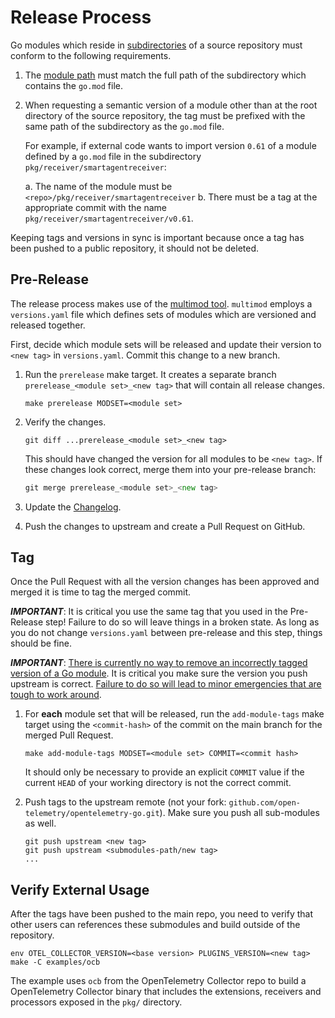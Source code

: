 # Release Process

Go modules which reside in [subdirectories](https://go.dev/ref/mod#vcs-dir) of a source
repository must conform to the following requirements.

1. The [module path](https://go.dev/ref/mod#module-path) must match
   the full path of the subdirectory which contains the `go.mod` file.
2. When requesting a semantic version of a module other than at the
   root directory of the source repository, the tag must be prefixed
   with the same path of the subdirectory as the `go.mod` file.

   For example, if external code wants to import version `0.61` of a module
   defined by a `go.mod` file in the subdirectory `pkg/receiver/smartagentreceiver`:

   a. The name of the module must be `<repo>/pkg/receiver/smartagentreceiver`
   b. There must be a tag at the appropriate commit with the name
   `pkg/receiver/smartagentreceiver/v0.61`.

Keeping tags and versions in sync is important because once a tag
has been pushed to a public repository, it should not be deleted.

## Pre-Release

The release process makes use of the [multimod
tool](https://github.com/open-telemetry/opentelemetry-go-build-tools/tree/main/multimod).
`multimod` employs a `versions.yaml` file which defines sets of
modules which are versioned and released together.

First, decide which module sets will be released and update their
version to `<new tag>` in `versions.yaml`.  Commit this change to a new branch.

1. Run the `prerelease` make target. It creates a separate branch
    `prerelease_<module set>_<new tag>` that will contain all release changes.

    ```
    make prerelease MODSET=<module set>
    ```

2. Verify the changes.

    ```
    git diff ...prerelease_<module set>_<new tag>
    ```

    This should have changed the version for all modules to be `<new tag>`.
    If these changes look correct, merge them into your pre-release branch:

    ```go
    git merge prerelease_<module set>_<new tag>
    ```

3. Update the [Changelog](./CHANGELOG.md).

4. Push the changes to upstream and create a Pull Request on GitHub.

## Tag

Once the Pull Request with all the version changes has been approved and merged it is time to tag the merged commit.

***IMPORTANT***: It is critical you use the same tag that you used in the Pre-Release step!
Failure to do so will leave things in a broken state. As long as you do not
change `versions.yaml` between pre-release and this step, things should be fine.

***IMPORTANT***: [There is currently no way to remove an incorrectly tagged version of a Go module](https://github.com/golang/go/issues/34189).
It is critical you make sure the version you push upstream is correct.
[Failure to do so will lead to minor emergencies that are tough to work around](https://github.com/open-telemetry/opentelemetry-go/issues/331).

1. For **each** module set that will be released, run the `add-module-tags` make target
    using the `<commit-hash>` of the commit on the main branch for the merged Pull Request.

    ```
    make add-module-tags MODSET=<module set> COMMIT=<commit hash>
    ```

    It should only be necessary to provide an explicit `COMMIT` value if the
    current `HEAD` of your working directory is not the correct commit.

2. Push tags to the upstream remote (not your fork: `github.com/open-telemetry/opentelemetry-go.git`).
    Make sure you push all sub-modules as well.

    ```
    git push upstream <new tag>
    git push upstream <submodules-path/new tag>
    ...
    ```

## Verify External Usage

After the tags have been pushed to the main repo, you need to verify that
other users can references these submodules and build outside of the repository.

```
env OTEL_COLLECTOR_VERSION=<base version> PLUGINS_VERSION=<new tag> make -C examples/ocb
```

The example uses `ocb` from the OpenTelemetry Collector repo to build a
OpenTelemetry Collector binary that includes the extensions, receivers
and processors exposed in the `pkg/` directory.
